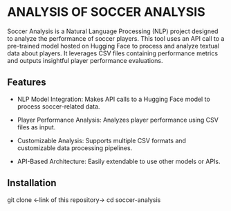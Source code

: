 # ANALYSIS OF SOCCER ANALYSIS
Soccer Analysis is a Natural Language Processing (NLP) project designed to analyze the performance of soccer players. This tool uses an API call to a pre-trained model hosted on Hugging Face to process and analyze textual data about players. It leverages CSV files containing performance metrics and outputs insightful player performance evaluations.

## Features 
- NLP Model Integration: Makes API calls to a Hugging Face model to process soccer-related data.

- Player Performance Analysis: Analyzes player performance using CSV files as input.

- Customizable Analysis: Supports multiple CSV formats and customizable data processing pipelines.

- API-Based Architecture: Easily extendable to use other models or APIs.

## Installation
git clone <-link of this repository->
cd soccer-analysis
